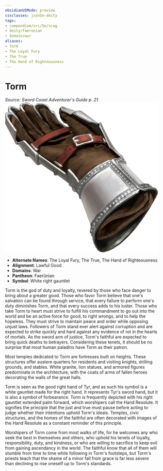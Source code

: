 ```yaml
---
obsidianUIMode: preview
cssclasses: json5e-deity
tags:
- compendium/src/5e/scag
- deity/faerunian
- domain/war
aliases: 
- Torm
- The Loyal Fury
- The True
- The Hand of Righteousness
---
```

# Torm
*Source: Sword Coast Adventurer's Guide p. 21* 
![](/3-Mechanics/CLI/deities/img/scag-symbol-of-torm.webp#symbol)

- **Alternate Names**: The Loyal Fury, The True, The Hand of Righteousness
- **Alignment**: Lawful Good
- **Domains**: War
- **Pantheon**: Faerûnian
- **Symbol**: White right gauntlet

Torm is the god of duty and loyalty, revered by those who face danger to bring about a greater good. Those who favor Torm believe that one's salvation can be found through service, that every failure to perform one's duty diminishes Torm, and that every success adds to his luster. Those who take Torm to heart must strive to fulfill his commandment to go out into the world and be an active force for good, to right wrongs, and to help the hopeless. They must strive to maintain peace and order while opposing unjust laws. Followers of Torm stand ever alert against corruption and are expected to strike quickly and hard against any evidence of rot in the hearts of mortals. As the sword arm of justice, Torm's faithful are expected to bring quick deaths to betrayers. Considering these tenets, it should be no surprise that most human paladins have Torm as their patron.

Most temples dedicated to Torm are fortresses built on heights. These structures offer austere quarters for residents and visiting knights, drilling grounds, and stables. White granite, lion statues, and armored figures predominate in the architecture, with the coats of arms of fallen heroes decorating the walls of the great halls.

Torm is seen as the good right hand of Tyr, and as such his symbol is a white gauntlet made for the right hand. It represents Tyr's sword hand, but it is also a symbol of forbearance. Torm is frequently depicted with his right gauntlet extended palm forward, which worshipers call the Hand Resolute. It signifies the principle that the just and true must pause before acting to judge whether their intentions uphold Torm's ideals. Temples, civic structures, and the homes of the faithful are often decorated with images of the Hand Resolute as a constant reminder of this principle.

Worshipers of Torm come from most walks of life, for he welcomes any who seek the best in themselves and others, who uphold his tenets of loyalty, responsibility, duty, and kindness, or who are willing to sacrifice to keep evil from gaining ascendancy in the world. The faithful know that all of them will stumble from time to time while following in Torm's footsteps, but Torm's priests teach that the shame of a minor fall from grace is far less severe than declining to rise oneself up to Torm's standards.